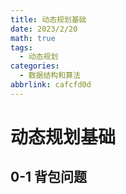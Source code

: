 ```yaml
---
title: 动态规划基础
date: 2023/2/20
math: true
tags:
  - 动态规划
categories:
  - 数据结构和算法
abbrlink: cafcfd0d
---
```




# 动态规划基础



## 0-1 背包问题

